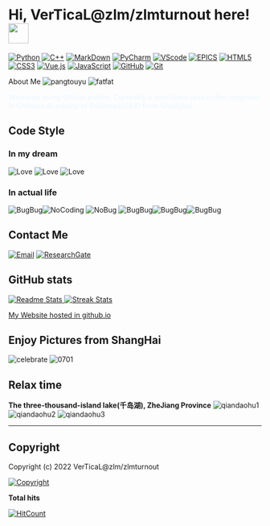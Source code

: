 <!--
**Github/zlmturnout~ This is my personal Github repository** its <README.md> (this file) appears on my GitHub profile.
-->
<!-- Title-->
# Hi, VerTicaL@zlm/zlmturnout here! <img src="/img/handrubber.gif" width="40" type="image/gif"/>
<!-- Coding Badges-->
[![Python](https://img.shields.io/badge/-Python%20-%233776AB?style=flat&logo=Python&logoColor=white)](https://www.python.org)
[![C++](https://img.shields.io/badge/-C%2FC%2B%2B%20-brightgreen?style=flat&logo=Claris)](https://www.stroustrup.com/)
[![MarkDown](https://img.shields.io/badge/-Markdown-ff69b4?style=flat&logo=Markdown)](https://markdown.com.cn/basic-syntax/)
[![PyCharm](https://img.shields.io/badge/-Pycharm-%2319A974?style=flat&logo=Pycharm)](https://www.jetbrains.com/pycharm/)
[![VScode](https://img.shields.io/badge/-VScode-%23007ACC?style=flat&logo=Visual%20Studio%20Code)](https://code.visualstudio.com/)
[![EPICS](https://img.shields.io/badge/-EPICS-informational?style=flat&logo=Co-op)](https://epics-controls.org/)
[![HTML5](https://img.shields.io/badge/-HTML5-e34c26?logo=html5&logoColor=white&style=flat)](https://www.w3.org)
[![CSS3](https://img.shields.io/badge/-CSS3-2965f1?logo=css3&logoColor=white&style=flat)](https://www.w3.org)
[![Vue.js](https://img.shields.io/badge/-Vue.js-4fc08d?logo=vuedotjs&logoColor=white&style=flat)](https://vuejs.org)
[![JavaScript](https://img.shields.io/badge/-JavaScript-F7DF1E?logo=javascript&logoColor=white&style=flat)](https://javascript.com)
[![GitHub](https://img.shields.io/badge/-Github-3481FE?style=flat&logo=GitHub)](https://github.com)
[![Git](https://img.shields.io/badge/-Git-f34f29?logo=git&logoColor=white&style=flat)](https://git-scm.com)

<a> About Me </a> 
![pangtouyu](/img/pangtouyu.png) ![fatfat](img/fatfat.jpg)

<font color=AliceBlue> **Welcome to my Github profile, Currently a movitated researcher/engineer in Chinese Academy of Sciences(CAS) from Shanghai.** </font>

## Code Style

### In my dream  

<!--**Commit with Love && Learn with Passion && Code with Paitence**-->

![Love](https://img.shields.io/badge/-Commit%20with%20Love-EF1970?style=for-the-badge&logo=Undertale) ![Love](https://img.shields.io/badge/-Learn%20with%20Passion-35aeeb?style=for-the-badge&logo=React&logoColor=white) ![Love](https://img.shields.io/badge/-Code%20with%20Paitence-ec5317?style=for-the-badge&logo=Odysee)

### In actual life

![BugBug](/img/BugBugBug.jpg)![NoCoding](/img/Nocoding.jpg) ![NoBug](/img/NoBug.jpg)
![BugBug](https://img.shields.io/badge/-BugBug-important?style=for-the-badge&logo=SmugMug)![BugBug](https://img.shields.io/badge/-No%20Coding-2becd5?style=for-the-badge&logo=Codemagic)![BugBug](https://img.shields.io/badge/-No%20Bug-e65441?style=for-the-badge&logo=Alacritty&logoColor=white)

## Contact Me

[![Email](https://img.shields.io/badge/-Email-EA4335?logo=Gmail&logoColor=white&style=for-the-badge)](mailto:zlmturnout@gmail.com) [![ResearchGate](https://img.shields.io/badge/-ResearchGate-00CCBB?logo=ResearchGate&logoColor=white&style=for-the-badge)](https://www.researchgate.net/profile/Limin-Zhou-4)

## GitHub stats

[
  ![Readme Stats](https://github-readme-stats.vercel.app/api?username=zlmturnout&theme=dracula&show_icons=true)
  ![Streak Stats](https://github-readme-streak-stats.herokuapp.com/?user=zlmturnout&theme=react&border=e752f2&hide_border=false)
](https://github.com/zlmturnout)

[My Website hosted in github.io](https://zlmturnout.github.io/)

## Enjoy Pictures from ShangHai

![celebrate](/img/IMG_20210701_203624.jpg)
![0701](/img/IMG_20210630_210319.jpg)

## Relax time

**The three-thousand-island lake(千岛湖), ZheJiang Province**
![qiandaohu1](/img/IMG_20211004_085751.jpg)
![qiandaohu2](/img/IMG_20211003_143723.jpg)
![qiandaohu3](/img/IMG_20211003_173817.jpg)

---
## Copyright

Copyright (c) 2022 VerTicaL@zlm/zlmturnout  

[![Copyright](https://img.shields.io/badge/Copyright-BY--NC--SA%204.0-FBB040?style=flat&logo=Claris)](http://creativecommons.org/licenses/by-nc-sa/4.0/)



<!-- Visitors count-->
**Total hits**  

[![HitCount](https://hits.dwyl.com/zlmturnout/zlmturnout.svg?style=flat-square&show=unique)](http://hits.dwyl.com/zlmturnout/zlmturnout)
